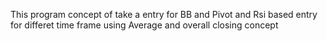 This program concept of take a entry for BB and Pivot and Rsi based entry for differet time frame
using Average and overall closing concept
